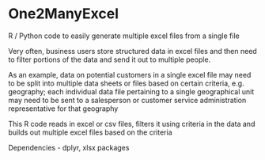 # One2ManyExcel
R / Python code to easily generate multiple excel files from a single file

Very often, business users store structured data in excel files and then need to filter portions of the data and send it out to multiple people.

As an example, data on potential customers in a single excel file may need to be split into multiple data sheets or files based on certain criteria, e.g. geography; each individual data file pertaining to a single geographical unit may need to be sent to a salesperson or customer service administration representative for that geography

This R code reads in excel or csv files, filters it using criteria in the data and builds out multiple excel files based on the criteria

Dependencies - dplyr, xlsx packages
